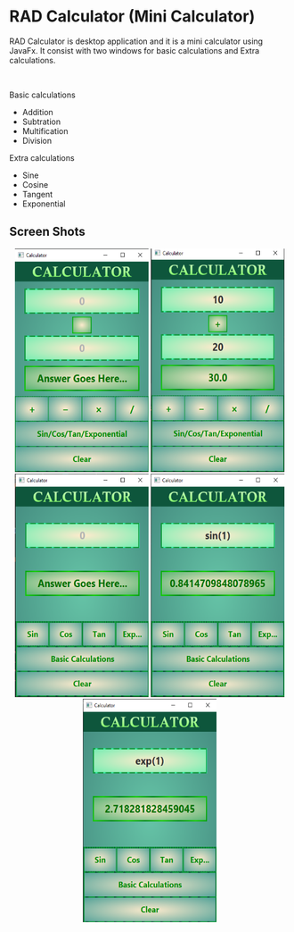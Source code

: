 # RAD Calculator (Mini Calculator)

RAD Calculator is desktop application and it is a mini calculator using JavaFx. It consist with two windows for basic calculations and Extra calculations.

</br>

Basic calculations
- Addition
- Subtration
- Multification
- Division
  
Extra calculations
- Sine
- Cosine
- Tangent
- Exponential


## Screen Shots

<p align="center">
    <img src="ReadMe/img1.png" width="240" height="400">
    <img src="ReadMe/img2.png" width="240" height="400">
    <img src="ReadMe/img3.png" width="240" height="400">
    <img src="ReadMe/img4.png" width="240" height="400">
    <img src="ReadMe/img5.png" width="240" height="400">
</p>